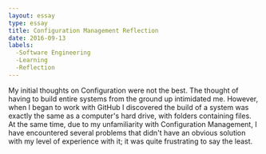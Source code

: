 ```yaml
---
layout: essay
type: essay
title: Configuration Management Reflection
date: 2016-09-13
labels:
  -Software Engineering
  -Learning
  -Reflection
---
```


My initial thoughts on Configuration were not the best.  The thought of having to build entire systems from the ground up intimidated me. However, when I began to work with GitHub I discovered the build of a system was exactly the same as a computer's hard drive, with folders containing files.  At the same time, due to my unfamiliarity with Configuration Management, I have encountered several problems that didn't have an obvious solution with my level of experience with it; it was quite frustrating to say the least.